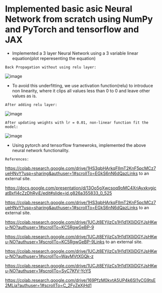 # Implemented basic asic Neural Network from scratch using NumPy and PyTorch and tensorflow and JAX


* Implemented a 3 layer Neural Network using a 3 variable linear equation(plot reperesenting the equation)



`Back Propagation without using relu layer:`


![image](https://user-images.githubusercontent.com/111466561/222329717-d50006a0-4d4e-4f19-8c8b-b65a840aad6f.png)




* To avoid this underfitting, we use activation function(relu) to introduce non linearity, where it clips all values less than 0 to 0 and leave other values as is.




`After adding relu layer:`

![image](https://user-images.githubusercontent.com/111466561/222329884-07db27d1-79d9-43a8-a73d-f4874546262a.png)




`After updating weights with lr = 0.01, non-linear function fit the model:`

![image](https://user-images.githubusercontent.com/111466561/222329993-cbbd0da7-af96-4865-8c98-76f2ad109f07.png)


* Using pytorch and tensorflow framewroks, implemented the above neural network functionality.



`References:`

https://colab.research.google.com/drive/1HS3qbHArkqFlImT2KnF5pcMCz7ueHNvY?usp=sharing&authuser=1#scrollTo=EGkS6nN6dQazLinks to an external site.


https://docs.google.com/presentation/d/13Oo5gXwcsoq9oMC4XriAyxkvgicatBxfI4cZzDhRyiE/edit#slide=id.g826a355833_0_525


https://colab.research.google.com/drive/1HS3qbHArkqFlImT2KnF5pcMCz7ueHNvY?usp=sharing&authuser=1#scrollTo=EGkS6nN6dQazLinks to an external site.


https://colab.research.google.com/drive/1UCJt8EYjlzCs1H1d1X0iDGYJsHKwu-NO?authuser=1#scrollTo=KC5RgwGeBP-9


https://colab.research.google.com/drive/1UCJt8EYjlzCs1H1d1X0iDGYJsHKwu-NO?authuser=1#scrollTo=KC5RgwGeBP-9Links to an external site.


https://colab.research.google.com/drive/1UCJt8EYjlzCs1H1d1X0iDGYJsHKwu-NO?authuser=1#scrollTo=WavMVtXGQk-z


https://colab.research.google.com/drive/1UCJt8EYjlzCs1H1d1X0iDGYJsHKwu-NO?authuser=1#scrollTo=SyC7KfV-YcYS


https://colab.research.google.com/drive/169PfzM0kvtA5UP4k6Sl1yCG9tsE2MLia?authuser=1#scrollTo=C_2FyZeXjHd1
